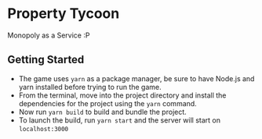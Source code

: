 # Property Tycoon

Monopoly as a Service :P

## Getting Started

- The game uses `yarn` as a package manager, be sure to have Node.js and yarn installed before trying to run the game.
- From the terminal, move into the project directory and install the dependencies for the project using the `yarn` command.
- Now run `yarn build` to build and bundle the project.
- To launch the build, run `yarn start` and the server will start on `localhost:3000`
